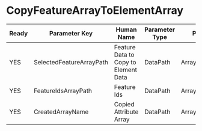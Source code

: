# CopyFeatureArrayToElementArray

| Ready | Parameter Key | Human Name | Parameter Type | Parameter Class |
|-------|---------------|------------|-----------------|----------------|
| YES | SelectedFeatureArrayPath | Feature Data to Copy to Element Data | DataPath | ArraySelectionParameter |
| YES | FeatureIdsArrayPath | Feature Ids | DataPath | ArraySelectionParameter |
| YES | CreatedArrayName | Copied Attribute Array | DataPath | ArrayCreationParameter |
